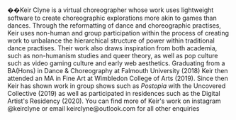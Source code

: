 ��K e i r   C l y n e   i s   a   v i r t u a l   c h o r e o g r a p h e r   w h o s e   w o r k   u s e s   l i g h t w e i g h t   s o f t w a r e   t o   c r e a t e   c h o r e o g r a p h i c   e x p l o r a t i o n s   m o r e   a k i n   t o   g a m e s   t h a n   d a n c e s .   T h r o u g h   t h e   r e f o r m a t t i n g   o f   d a n c e   a n d   c h o r e o g r a p h i c   p r a c t i s e s ,   K e i r   u s e s   n o n - h u m a n   a n d   g r o u p   p a r t i c i p a t i o n   w i t h i n   t h e   p r o c e s s   o f   c r e a t i n g   w o r k   t o   u n b a l a n c e   t h e   h i e r a r c h i c a l   s t r u c t u r e   o f   p o w e r   w i t h i n   t r a d i t i o n a l   d a n c e   p r a c t i s e s .  
 	 T h e i r   w o r k   a l s o   d r a w s   i n s p i r a t i o n   f r o m   b o t h   a c a d e m i a ,   s u c h   a s   n o n - h u m a n i s m   s t u d i e s   a n d   q u e e r   t h e o r y ,   a s   w e l l   a s   p o p   c u l t u r e   s u c h   a s   v i d e o   g a m i n g   c u l t u r e   a n d   e a r l y   w e b   a e s t h e t i c s .  
 	 G r a d u a t i n g   f r o m   a   B A ( H o n s )   i n   D a n c e   &   C h o r e o g r a p h y   a t   F a l m o u t h   U n i v e r s i t y   ( 2 0 1 8 )   K e i r   t h e n   a t t e n d e d   a n   M A   i n   F i n e   A r t   a t   W i m b l e d o n   C o l l e g e   o f   A r t s   ( 2 0 1 9 ) .   S i n c e   t h e n   K e i r   h a s   s h o w n   w o r k   i n   g r o u p   s h o w s   s u c h   a s   * P o s t o p i a *   w i t h   t h e   U n c o v e r e d   C o l l e c t i v e   ( 2 0 1 9 )   a s   w e l l   a s   p a r t i c i p a t e d   i n   r e s i d e n c e s   s u c h   a s   t h e   D i g i t a l   A r t i s t ' s   R e s i d e n c y   ( 2 0 2 0 ) .  
  
 Y o u   c a n   f i n d   m o r e   o f   K e i r ' s   w o r k   o n   i n s t a g r a m   @ k e i r c l y n e   o r   e m a i l   k e i r c l y n e @ o u t l o o k . c o m   f o r   a l l   o t h e r   e n q u i r i e s  
 